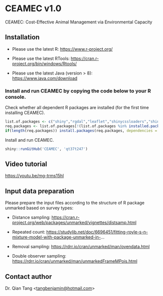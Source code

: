 # CEAMEC v1.0

CEAMEC: Cost-Effective Animal Management via Environmental Capacity

## Installation

* Please use the latest R: https://www.r-project.org/  

* Please use the latest RTools: https://cran.r-project.org/bin/windows/Rtools/

* Please use the latest Java (version > 8): https://www.java.com/download

### Install and run CEAMEC by copying the code below to your R console.

Check whether all dependent R packages are installed (for the first time installing CEAMEC).
```R
list.of.packages <- c("shiny","rgdal","leaflet","shinycssloaders","shinythemes","tibble","unmarked","DT","data.table","xlsx","rgenoud","htmltools","bsplus","dplyr","shinycssloaders","rgeos","plyr","shinyjs")
req.packages <- list.of.packages[!(list.of.packages %in% installed.packages()[,"Package"])]
if(length(req.packages)) install.packages(req.packages, dependencies = TRUE)
```

Install and run CEAMEC.
```R
shiny::runGitHub('CEAMEC', 'qt37t247')
```

## Video tutorial
https://youtu.be/mg-trms15hI


## Input data preparation

Please prepare the input files according to the structure of R package unmarked based on survey types:

* Distance sampling: https://cran.r-project.org/web/packages/unmarked/vignettes/distsamp.html

* Repeated count: https://studylib.net/doc/6696451/fitting-royle-s-n-mixture-model-with-package-unmarked-in-...

* Removal sampling: https://rdrr.io/cran/unmarked/man/ovendata.html

* Double observer sampling: https://rdrr.io/cran/unmarked/man/unmarkedFrameMPois.html

## Contact author
Dr. Qian Tang    <<tangbenjamin@hotmail.com>>
